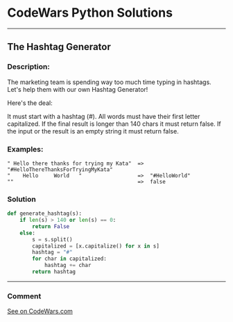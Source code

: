 # CodeWars Python Solutions

---

## The Hashtag Generator


### Description:
The marketing team is spending way too much time typing in hashtags.
Let's help them with our own Hashtag Generator!

Here's the deal:

It must start with a hashtag (#).
All words must have their first letter capitalized.
If the final result is longer than 140 chars it must return false.
If the input or the result is an empty string it must return false.

### Examples:

```
" Hello there thanks for trying my Kata"  =>  "#HelloThereThanksForTryingMyKata"
"    Hello     World   "                  =>  "#HelloWorld"
""                                        =>  false
```




### Solution


```python
def generate_hashtag(s):
    if len(s) > 140 or len(s) == 0:
        return False
    else:
        s = s.split()
        capitalized = [x.capitalize() for x in s]
        hashtag = "#"
        for char in capitalized:
            hashtag += char
        return hashtag

```

---
### Comment



[See on CodeWars.com](https://www.codewars.com/users/ITRonin)
